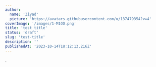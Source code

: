 ```yaml
---
author:
  name: 'Ziyad'
  picture: 'https://avatars.githubusercontent.com/u/137479354?v=4'
coverImage: '/images/1-M1OD.png'
title: 'test title'
status: 'draft'
slug: 'test-title'
description: ''
publishedAt: '2023-10-14T18:12:13.216Z'
---
```


.

